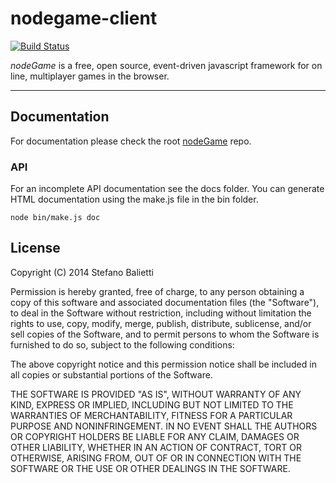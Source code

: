 # nodegame-client

[![Build Status](https://travis-ci.org/nodeGame/nodegame-client.png?branch=master)](https://travis-ci.org/nodeGame/nodegame-client)

*nodeGame* is a free, open source, event-driven javascript framework for on
line, multiplayer games in the browser.

---

## Documentation

For documentation please check the root [nodeGame](https://github.com/shakty/nodeGame) repo.

### API

For an incomplete API documentation see the docs folder. You can generate HTML documentation using the make.js file in the bin folder.

	node bin/make.js doc

## License

Copyright (C) 2014 Stefano Balietti

Permission is hereby granted, free of charge, to any person obtaining a copy of this software and associated documentation files (the "Software"), to deal in the Software without restriction, including without limitation the rights to use, copy, modify, merge, publish, distribute, sublicense, and/or sell copies of the Software, and to permit persons to whom the Software is furnished to do so, subject to the following conditions:

The above copyright notice and this permission notice shall be included in all copies or substantial portions of the Software.

THE SOFTWARE IS PROVIDED "AS IS", WITHOUT WARRANTY OF ANY KIND, EXPRESS OR IMPLIED, INCLUDING BUT NOT LIMITED TO THE WARRANTIES OF MERCHANTABILITY, FITNESS FOR A PARTICULAR PURPOSE AND NONINFRINGEMENT. IN NO EVENT SHALL THE AUTHORS OR COPYRIGHT HOLDERS BE LIABLE FOR ANY CLAIM, DAMAGES OR OTHER LIABILITY, WHETHER IN AN ACTION OF CONTRACT, TORT OR OTHERWISE, ARISING FROM, OUT OF OR IN CONNECTION WITH THE SOFTWARE OR THE USE OR OTHER DEALINGS IN THE SOFTWARE.
